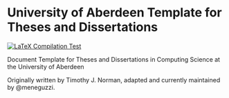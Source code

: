 # University of Aberdeen Template for Theses and Dissertations

[![LaTeX Compilation Test](https://github.com/abdn-honours-projects/abdn-thesis/actions/workflows/main.yml/badge.svg)](https://github.com/abdn-honours-projects/abdn-thesis/actions/workflows/main.yml)

Document Template for Theses and Dissertations in Computing Science at the University of Aberdeen

Originally written by Timothy J. Norman, adapted and currently maintained by @meneguzzi.

